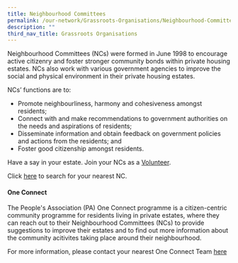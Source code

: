 ```yaml
---
title: Neighbourhood Committees
permalink: /our-network/Grassroots-Organisations/Neighbourhood-Committees
description: ""
third_nav_title: Grassroots Organisations
---
```

Neighbourhood Committees (NCs) were formed in June 1998 to encourage active citizenry and foster stronger community bonds within private housing estates. NCs also work with various government agencies to improve the social and physical environment in their private housing estates.


NCs’ functions are to:

* Promote neighbourliness, harmony and cohesiveness amongst residents;
* Connect with and make recommendations to government authorities on the needs and aspirations of residents;
* Disseminate information and obtain feedback on government policies and actions from the residents; and
* Foster good citizenship amongst residents.

Have a say in your estate. Join your NCs as a [Volunteer](https://pa-corp-staging.netlify.app/engage/be-our-volunteer).

Click [here](https://www.onepa.gov.sg/rc ) to search for your nearest NC.

#### One Connect

The People's Association (PA) One Connect programme is a citizen-centric community programme for residents living in private estates, where they can reach out to their Neighbourhood Committees (NCs) to provide suggestions to improve their estates and to find out more information about the community acitivites taking place around their neighbourhood.

For more information, please contact your nearest One Connect Team [here](/files/Our%20Network/Grassroots%20Organisations/ochotline.pdf)